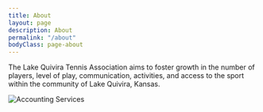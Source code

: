 ```yaml
---
title: About
layout: page
description: About
permalink: "/about"
bodyClass: page-about
---
```


The Lake Quivira Tennis Association aims to foster growth in the number of players, level of play, communication, activities, and access to the sport within the community of Lake Quivira, Kansas.

![Accounting Services](/images/thom-holmes-Lrfw0U_o9I0-unsplash.jpg)
